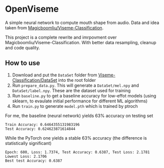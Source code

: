 # OpenViseme

A simple neural network to compute mouth shape from audio. Data and idea taken from [Magicboomliu/Viseme-Classification](https://github.com/Magicboomliu/Viseme-Classification/tree/main/Data%20Training/DataSet). 

This project is a complete rewrite and imrpovment over Magicboomliu/Viseme-Classification. With better data resampling, cleanup and code quality.

## How to use

1. Download and put the `DataSet` folder from [Viseme-Classification/DataSet](https://github.com/Magicboomliu/Viseme-Classification/tree/main/Data%20Training/DataSet) into the root folder
2. Run `prepare_data.py`. This will generate a `DataSet/mel.npy` and `DataSet/label.npy`. These are the dataset used for training
3. Run `baseline.py` to get a baseline accuracy for low-effot models (using sklearn, to evaulate initial performance for different ML algorithms)
3. Run `train.py` to generate `model.pth` which is trained by ptroch

For me, the baseline (neural network) yields 63% accuracy on testing set
```
Train Accuracy: 0.6464355131983196
Test Accuracy: 0.624623871614844
```

While the PyTorch one yields a stable 63% accuracy (the difference is statistically significant)
```
Epoch: 600, Loss: 1.7374, Test Accuracy: 0.6387, Test Loss: 2.1781
Lowest Loss: 2.1706
Best test Accuracy: 0.6387
```
